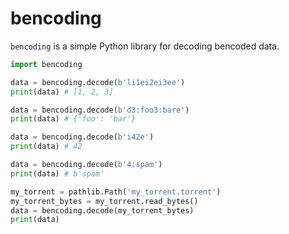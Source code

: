 # bencoding

`bencoding` is a simple Python library for decoding bencoded data.

```python
import bencoding

data = bencoding.decode(b'li1ei2ei3ee')
print(data) # [1, 2, 3]

data = bencoding.decode(b'd3:foo3:bare')
print(data) # {'foo': 'bar'}

data = bencoding.decode(b'i42e')
print(data) # 42

data = bencoding.decode(b'4:spam')  
print(data) # b'spam'

my_torrent = pathlib.Path('my_torrent.torrent')
my_torrent_bytes = my_torrent.read_bytes()
data = bencoding.decode(my_torrent_bytes)
print(data)
```

